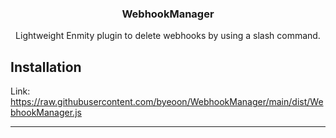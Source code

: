 <div align='center'>
   <h3>WebhookManager</h3>

   Lightweight Enmity plugin to delete webhooks by using a slash command.<br />
</div>

## Installation

Link: https://raw.githubusercontent.com/byeoon/WebhookManager/main/dist/WebhookManager.js

---
